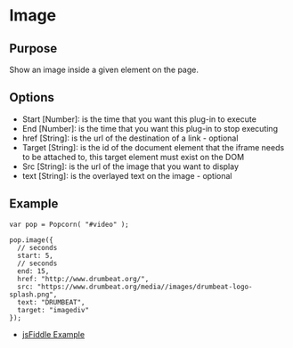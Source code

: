 # Image #

## Purpose ##

Show an image inside a given element on the page.

## Options ##

* Start \[Number\]: is the time that you want this plug-in to execute
* End \[Number\]: is the time that you want this plug-in to stop executing
* href \[String\]: is the url of the destination of a link - optional
* Target \[String\]: is the id of the document element that the iframe needs to be attached to, this target element must exist on the DOM
* Src \[String\]: is the url of the image that you want to display
* text \[String\]: is the overlayed text on the image - optional

## Example ##

    var pop = Popcorn( "#video" );

    pop.image({
      // seconds
      start: 5,
      // seconds
      end: 15,
      href: "http://www.drumbeat.org/",
      src: "https://www.drumbeat.org/media//images/drumbeat-logo-splash.png",
      text: "DRUMBEAT",
      target: "imagediv"
    });

* [jsFiddle Example](http://jsfiddle.net/popcornjs/8ZFzH/1/)
